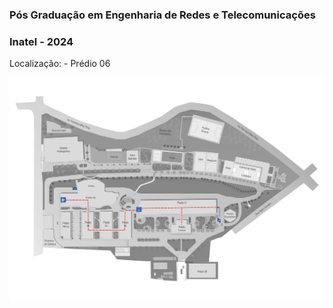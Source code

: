 ### Pós Graduação em Engenharia de Redes e Telecomunicações
### Inatel - 2024

Localização: - Prédio 06

[![](/Turma266/RT001/03-images/mapa-inatel_pb.jpg)](/)





